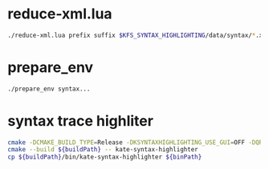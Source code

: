 # reduce-xml.lua

```bash
./reduce-xml.lua prefix suffix $KFS_SYNTAX_HIGHLIGHTING/data/syntax/*.xml
```

# prepare_env

```bash
./prepare_env syntax...
```

# syntax trace highliter

```sh
cmake -DCMAKE_BUILD_TYPE=Release -DKSYNTAXHIGHLIGHTING_USE_GUI=OFF -DQRC_SYNTAX=OFF -S ${KSyntaxHighlightingPath} -B ${buildPath}
cmake --build ${buildPath} -- kate-syntax-highlighter
cp ${buildPath}/bin/kate-syntax-highlighter ${binPath}
```
